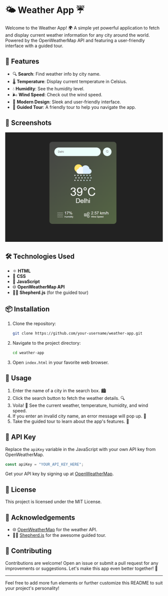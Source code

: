# 🌤️ Weather App ☔

Welcome to the Weather App! 🌍 A simple yet powerful application to fetch and display current weather information for any city around the world. Powered by the OpenWeatherMap API and featuring a user-friendly interface with a guided tour.

## 🌟 Features

- 🔍 **Search**: Find weather info by city name.
- 🌡️ **Temperature**: Display current temperature in Celsius.
- 💧 **Humidity**: See the humidity level.
- 🌬️ **Wind Speed**: Check out the wind speed.
- 🎨 **Modern Design**: Sleek and user-friendly interface.
- 🚀 **Guided Tour**: A friendly tour to help you navigate the app.

## 📸 Screenshots

![Weather App Screenshot](images/screenshot.png)

## 🛠️ Technologies Used

- ⚛️ **HTML**
- 🎨 **CSS**
- 📜 **JavaScript**
- 🌐 **OpenWeatherMap API**
- 🧙‍♂️ **Shepherd.js** (for the guided tour)

## 📦 Installation

1. Clone the repository:
    ```bash
    git clone https://github.com/your-username/weather-app.git
    ```
2. Navigate to the project directory:
    ```bash
    cd weather-app
    ```
3. Open `index.html` in your favorite web browser.

## 🚀 Usage

1. Enter the name of a city in the search box. 🏙️
2. Click the search button to fetch the weather details. 🔍
3. Voila! 🌟 See the current weather, temperature, humidity, and wind speed.
4. If you enter an invalid city name, an error message will pop up. 🚫
5. Take the guided tour to learn about the app's features. 🎉

## 🔑 API Key

Replace the `apiKey` variable in the JavaScript with your own API key from OpenWeatherMap.

```javascript
const apiKey = "YOUR_API_KEY_HERE";
```

Get your API key by signing up at [OpenWeatherMap](https://home.openweathermap.org/users/sign_up).

## 📜 License

This project is licensed under the MIT License.

## 🙌 Acknowledgements

- 🌐 [OpenWeatherMap](https://openweathermap.org/) for the weather API.
- 🧙‍♂️ [Shepherd.js](https://shepherdjs.dev/) for the awesome guided tour.

## 🤝 Contributing

Contributions are welcome! Open an issue or submit a pull request for any improvements or suggestions. Let's make this app even better together! 🌟

---

Feel free to add more fun elements or further customize this README to suit your project's personality!
